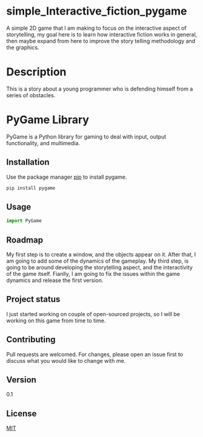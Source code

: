 # simple_Interactive_fiction_pygame
A simple 2D game that I am making to focus on the interactive aspect of storytelling, my goal here is to learn how interactive fiction works in general, then maybe expand from here to improve the story telling methodology and the graphics.  

# Description
This is a story about a young programmer who is defending himself from a series of obstacles.

# PyGame Library
PyGame is a Python library for gaming to deal with input, output functionality, and multimedia.


## Installation
Use the package manager [pip](https://pypi.org/project/pygame/) to install pygame.

```bash
pip install pygame
```

## Usage
```python
import PyGame
```

## Roadmap
My first step is to create a window, and the objects appear on it. After that, I am going to add some of the dynamics of the gameplay. My third step, is going to be around developing the storytelling aspect, and the interactivity of the game itself. Fianlly, I am going to fix the issues within the game dynamics and release the first version.


## Project status
I just started working on couple of open-sourced projects, so I will be working on this game from time to time.

## Contributing
Pull requests are welcomed. For changes, please open an issue first to discuss what you would like to change with me.

## Version
0.1

## License
[MIT](https://choosealicense.com/licenses/mit/)
